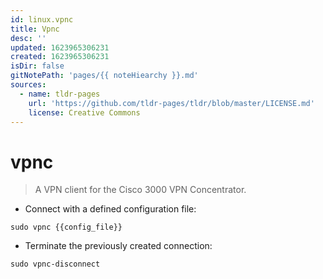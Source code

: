 ```yaml
---
id: linux.vpnc
title: Vpnc
desc: ''
updated: 1623965306231
created: 1623965306231
isDir: false
gitNotePath: 'pages/{{ noteHiearchy }}.md'
sources:
  - name: tldr-pages
    url: 'https://github.com/tldr-pages/tldr/blob/master/LICENSE.md'
    license: Creative Commons
---
```

# vpnc

> A VPN client for the Cisco 3000 VPN Concentrator.

- Connect with a defined configuration file:

`sudo vpnc {{config_file}}`

- Terminate the previously created connection:

`sudo vpnc-disconnect`

